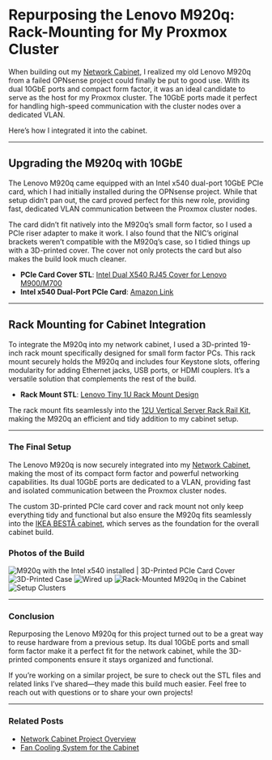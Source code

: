 # **Repurposing the Lenovo M920q: Rack-Mounting for My Proxmox Cluster**

When building out my [Network Cabinet](../../README.md), I realized my old Lenovo M920q from a failed OPNsense project could finally be put to good use. With its dual 10GbE ports and compact form factor, it was an ideal candidate to serve as the host for my Proxmox cluster. The 10GbE ports made it perfect for handling high-speed communication with the cluster nodes over a dedicated VLAN.

Here’s how I integrated it into the cabinet.

---

## **Upgrading the M920q with 10GbE**

The Lenovo M920q came equipped with an Intel x540 dual-port 10GbE PCIe card, which I had initially installed during the OPNsense project. While that setup didn’t pan out, the card proved perfect for this new role, providing fast, dedicated VLAN communication between the Proxmox cluster nodes.

The card didn’t fit natively into the M920q’s small form factor, so I used a PCIe riser adapter to make it work. I also found that the NIC’s original brackets weren’t compatible with the M920q’s case, so I tidied things up with a 3D-printed cover. The cover not only protects the card but also makes the build look much cleaner.

- **PCIe Card Cover STL**: [Intel Dual X540 RJ45 Cover for Lenovo M900/M700](https://makerworld.com/en/models/861860#profileId-812288)
- **Intel x540 Dual-Port PCIe Card**: [Amazon Link](https://amzn.to/3BnosHl)

---

## **Rack Mounting for Cabinet Integration**

To integrate the M920q into my network cabinet, I used a 3D-printed 19-inch rack mount specifically designed for small form factor PCs. This rack mount securely holds the M920q and includes four Keystone slots, offering modularity for adding Ethernet jacks, USB ports, or HDMI couplers. It’s a versatile solution that complements the rest of the build.

- **Rack Mount STL**: [Lenovo Tiny 1U Rack Mount Design](https://github.com/JaySea20/Lenovo-Tiny-1U-Rack-Mount)

The rack mount fits seamlessly into the [12U Vertical Server Rack Rail Kit](https://amzn.to/3VlM4mu), making the M920q an efficient and tidy addition to my cabinet setup.

---

### **The Final Setup**

The Lenovo M920q is now securely integrated into my [Network Cabinet](../../README.md), making the most of its compact form factor and powerful networking capabilities. Its dual 10GbE ports are dedicated to a VLAN, providing fast and isolated communication between the Proxmox cluster nodes.

The custom 3D-printed PCIe card cover and rack mount not only keep everything tidy and functional but also ensure the M920q fits seamlessly into the [IKEA BESTÅ cabinet](https://www.ikea.com/us/en/p/besta-frame-white-10245846/), which serves as the foundation for the overall cabinet build.

### **Photos of the Build**

![M920q with the Intel x540 installed | 3D-Printed PCIe Card Cover](../../Assets/Media/M920q/IMG_2566.jpeg)
![3D-Printed Case](../../Assets/Media/M920q/IMG_2912.jpeg)
![Wired up](../../Assets/Media/M920q/IMG_2911.jpeg)
![Rack-Mounted M920q in the Cabinet](../../Assets/Media/M920q/IMG_2914.jpeg)
![Setup Clusters](../../Assets/Media/M920q/IMG_2920.jpeg)

---

### **Conclusion**

Repurposing the Lenovo M920q for this project turned out to be a great way to reuse hardware from a previous setup. Its dual 10GbE ports and small form factor make it a perfect fit for the network cabinet, while the 3D-printed components ensure it stays organized and functional.

If you’re working on a similar project, be sure to check out the STL files and related links I’ve shared—they made this build much easier. Feel free to reach out with questions or to share your own projects!

---

### **Related Posts**

- [Network Cabinet Project Overview](../../README.md)
- [Fan Cooling System for the Cabinet](./Projects/CabinetFans/README.md)
